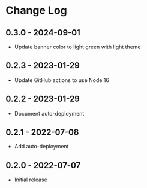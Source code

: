 # Change Log

## 0.3.0 - 2024-09-01

-   Update banner color to light green with light theme

## 0.2.3 - 2023-01-29

-   Update GitHub actions to use Node 16

## 0.2.2 - 2023-01-29

-   Document auto-deployment

## 0.2.1 - 2022-07-08

-   Add auto-deployment

## 0.2.0 - 2022-07-07

-   Initial release
